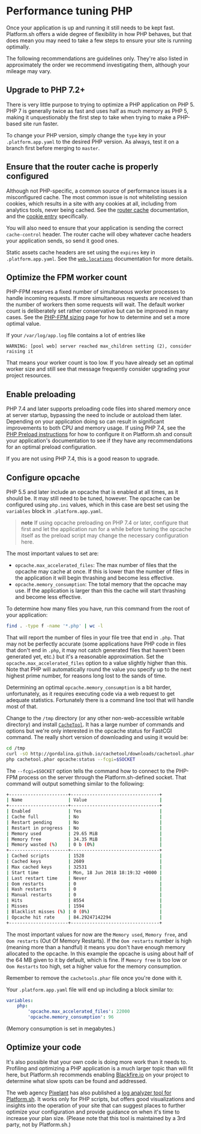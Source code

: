 # Performance tuning PHP

Once your application is up and running it still needs to be kept fast.  Platform.sh offers a wide degree of flexibility in how PHP behaves, but that does mean you may need to take a few steps to ensure your site is running optimally.

The following recommendations are guidelines only.  They're also listed in approximately the order we recommend investigating them, although your mileage may vary.

## Upgrade to PHP 7.2+

There is very little purpose to trying to optimize a PHP application on PHP 5.  PHP 7 is generally twice as fast and uses half as much memory as PHP 5, making it unquestionably the first step to take when trying to make a PHP-based site run faster.

To change your PHP version, simply change the `type` key in your `.platform.app.yaml` to the desired PHP version.  As always, test it on a branch first before merging to `master`.

## Ensure that the router cache is properly configured

Although not PHP-specific, a common source of performance issues is a misconfigured cache.  The most common issue is not whitelisting session cookies, which results in a site with any cookies at all, including from analytics tools, never being cached.  See the [router cache](/configuration/routes/cache.md) documentation, and the [cookie entry](/configuration/routes/cache.md#cookies) specifically.

You will also need to ensure that your application is sending the correct `cache-control` header.  The router cache will obey whatever cache headers your application sends, so send it good ones.

Static assets cache headers are set using the `expires` key in `.platform.app.yaml`.  See the [`web.locations`](/configuration/app/web.md#locations) documentation for more details.

## Optimize the FPM worker count

PHP-FPM reserves a fixed number of simultaneous worker processes to handle incoming requests.  If more simultaneous requests are received than the number of workers then some requests will wait.  The default worker count is deliberately set rather conservative but can be improved in many cases.  See the [PHP-FPM sizing](/languages/php/fpm.md) page for how to determine and set a more optimal value.

If your `/var/log/app.log` file contains a lot of entries like 

```
WARNING: [pool web] server reached max_children setting (2), consider raising it
```

That means your worker count is too low.  If you have already set an optimal worker size and still see that message frequently consider upgrading your project resources.

## Enable preloading

PHP 7.4 and later supports preloading code files into shared memory once at server startup, bypassing the need to include or autoload them later.  Depending on your application doing so can result in significant improvements to both CPU and memory usage.  If using PHP 7.4, see the [PHP Preload instructions](/language/php.md#opcache-preloading) for how to configure it on Platform.sh and consult your application's documentation to see if they have any recommendations for an optimal preload configuration.

If you are not using PHP 7.4, this is a good reason to upgrade.

## Configure opcache

PHP 5.5 and later include an opcache that is enabled at all times, as it should be.  It may still need to be tuned, however.  The opcache can be configured using `php.ini` values, which in this case are best set using the `variables` block in `.platform.app.yaml`.

> **note**
> If using opcache preloading on PHP 7.4 or later, configure that first and let the application run for a while before tuning the opcache itself as the preload script may change the necessary configuration here.

The most important values to set are:

* `opcache.max_accelerated_files`: The max number of files that the opcache may cache at once.  If this is lower than the number of files in the application it will begin thrashing and become less effective.
* `opcache.memory_consumption`: The total memory that the opcache may use.  If the application is larger than this the cache will start thrashing and become less effective.

To determine how many files you have, run this command from the root of your application:

```bash
find . -type f -name '*.php' | wc -l
```

That will report the number of files in your file tree that end in `.php`.  That may not be perfectly accurate (some applications have PHP code in files that don't end in `.php`, it may not catch generated files that haven't been generated yet, etc.) but it's a reasonable approximation.  Set the `opcache.max_accelerated_files` option to a value slightly higher than this.  Note that PHP will automatically round the value you specify up to the next highest prime number, for reasons long lost to the sands of time.

Determining an optimal `opcache.memory_consumption` is a bit harder, unfortunately, as it requires executing code via a web request to get adequate statistics.  Fortunately there is a command line tool that will handle most of that.

Change to the `/tmp` directory (or any other non-web-accessible writable directory) and install [`CacheTool`](https://github.com/gordalina/cachetool).  It has a large number of commands and options but we're only interested in the opcache status for FastCGI command.  The really short version of downloading and using it would be:

```bash
cd /tmp
curl -sO http://gordalina.github.io/cachetool/downloads/cachetool.phar
php cachetool.phar opcache:status --fcgi=$SOCKET
```

The `--fcgi=$SOCKET` option tells the command how to connect to the PHP-FPM process on the server through the Platform.sh-defined socket.  That command will output something similar to the following:

```bash
+----------------------+---------------------------------+
| Name                 | Value                           |
+----------------------+---------------------------------+
| Enabled              | Yes                             |
| Cache full           | No                              |
| Restart pending      | No                              |
| Restart in progress  | No                              |
| Memory used          | 29.65 MiB                       |
| Memory free          | 34.35 MiB                       |
| Memory wasted (%)    | 0 b (0%)                        |
+----------------------+---------------------------------+
| Cached scripts       | 1528                            |
| Cached keys          | 2609                            |
| Max cached keys      | 32531                           |
| Start time           | Mon, 18 Jun 2018 18:19:32 +0000 |
| Last restart time    | Never                           |
| Oom restarts         | 0                               |
| Hash restarts        | 0                               |
| Manual restarts      | 0                               |
| Hits                 | 8554                            |
| Misses               | 1594                            |
| Blacklist misses (%) | 0 (0%)                          |
| Opcache hit rate     | 84.29247142294                  |
+----------------------+---------------------------------+
```

The most important values for now are the `Memory used`, `Memory free`, and `Oom restarts` (Out Of Memory Restarts).  If the `Oom restarts` number is high (meaning more than a handful) it means you don't have enough memory allocated to the opcache.  In this example the opcache is using about half of the 64 MB given to it by default, which is fine.  If `Memory free` is too low or `Oom Restarts` too high, set a higher value for the memory consumption.

Remember to remove the `cachetools.phar` file once you're done with it.

Your `.platform.app.yaml` file will end up including a block similar to:

```yaml
variables:
    php:
        'opcache.max_accelerated_files': 22000
        'opcache.memory_consumption': 96
```

(Memory consumption is set in megabytes.)

## Optimize your code

It's also possible that your own code is doing more work than it needs to.  Profiling and optimizing a PHP application is a much larger topic than will fit here, but Platform.sh recommends enabling [Blackfire.io](/administration/integrations/blackfire.md) on your project to determine what slow spots can be found and addressed.

The web agency [Pixelant](https://www.pixelant.net/) has also published a [log analyzer tool for Platform.sh](https://github.com/pixelant/platformsh-analytics).  It works only for PHP scripts, but offers good visualizations and insights into the operation of your site that can suggest places to further optimize your configuration and provide guidance on when it's time to increase your plan size.  (Please note that this tool is maintained by a 3rd party, not by Platform.sh.)
